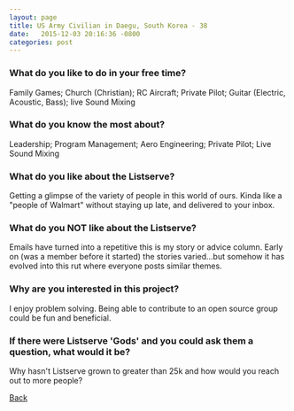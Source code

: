 ```yaml
---
layout: page
title: US Army Civilian in Daegu, South Korea - 38
date:   2015-12-03 20:16:36 -0800
categories: post
---
```


### What do you like to do in your free time?
<p>Family Games; Church (Christian); RC Aircraft; Private Pilot; Guitar (Electric, Acoustic, Bass); live Sound Mixing</p>

### What do you know the most about?
<p>Leadership; Program Management; Aero Engineering; Private Pilot; Live Sound Mixing</p>

### What do you like about the Listserve?
<p>Getting a glimpse of the variety of people in this world of ours.  Kinda like a "people of Walmart" without staying up late, and delivered to your inbox.</p>

### What do you NOT like about the Listserve?
<p>Emails have turned into a repetitive this is my story or advice column.  Early on (was a member before it started) the stories varied...but somehow it has evolved into this rut where everyone posts similar themes.</p>

### Why are you interested in this project?
<p>I enjoy problem solving.  Being able to contribute to an open source group could be fun and beneficial.</p>

### If there were Listserve 'Gods' and you could ask them a question, what would it be?
<p>Why hasn't Listserve grown to greater than 25k and how would you reach out to more people?</p>

[Back][1]

[1]: /responders/all